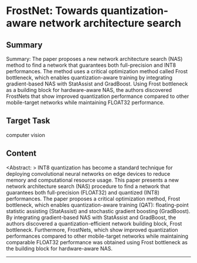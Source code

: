 # FrostNet: Towards quantization-aware network architecture search

## Summary

Summary: The paper proposes a new network architecture search (NAS) method to find a network that guarantees both full-precision and INT8 performances. The method uses a critical optimization method called Frost bottleneck, which enables quantization-aware training by integrating gradient-based NAS with StatAssist and GradBoost. Using Frost bottleneck as a building block for hardware-aware NAS, the authors discovered FrostNets that show improved quantization performance compared to other mobile-target networks while maintaining FLOAT32 performance.


## Target Task

computer vision

## Content

<Abstract: >
INT8 quantization has become a standard technique for deploying convolutional neural networks on edge devices to reduce memory and computational resource usage. This paper presents a new network architecture search (NAS) procedure to find a network that guarantees both full-precision (FLOAT32) and quantized (INT8) performances. The paper proposes a critical optimization method, Frost bottleneck, which enables quantization-aware training (QAT): floating-point statistic assisting (StatAssist) and stochastic gradient boosting (GradBoost). By integrating gradient-based NAS with StatAssist and GradBoost, the authors discovered a quantization-efficient network building block, Frost bottleneck. Furthermore, FrostNets, which show improved quantization performances compared to other mobile-target networks while maintaining comparable FLOAT32 performance was obtained using Frost bottleneck as the building block for hardware-aware NAS.



---

